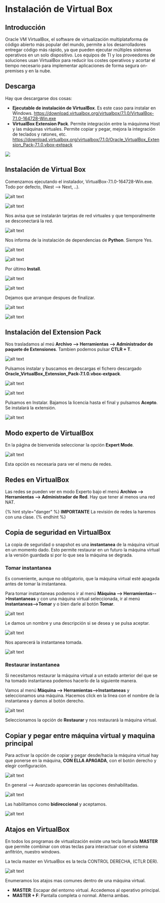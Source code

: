 # Instalación de Virtual Box

## Introducción
Oracle VM VirtualBox, el software de virtualización multiplataforma de código abierto más popular del mundo, permite a los desarrolladores entregar código más rápido, ya que pueden ejecutar múltiples sistemas operativos en un solo dispositivo. Los equipos de TI y los proveedores de soluciones usan VirtualBox para reducir los costes operativos y acortar el tiempo necesario para implementar aplicaciones de forma segura on-premises y en la nube.

## Descarga

Hay que descargarse dos cosas:

* **Ejecutable de instalación de VirtualBox**. Es este caso para instalar en Windows.
https://download.virtualbox.org/virtualbox/7.1.0/VirtualBox-7.1.0-164728-Win.exe 
* **VirtualBox Extension Pack**. Permite integración entre la máquinma Host y las máquinas virtuales. Permite copiar y pegar, mejora la integración de teclados y ratones, etc. 
https://download.virtualbox.org/virtualbox/7.1.0/Oracle_VirtualBox_Extension_Pack-7.1.0.vbox-extpack

![](../images/downvbox.png)

## Instalación de Virtual Box

Comenzamos ejecutando el instalador, VirtualBox-7.1.0-164728-Win.exe. Todo por defecto, (Nest --> Next, ..).

![alt text](../images/img-virtualbox.png)

![alt text](../images/img-virtualbox-1.png)

Nos avisa que se instalarán tarjetas de red virtuales y que temporalmente se desconectará la red.

![alt text](../images/img-virtualbox-2.png)

Nos informa de la instalación de dependencias de **Python**. Siempre Yes.

![alt text](../images/img-virtualbox-3.png)

![alt text](../images/img-virtualbox-4.png)

Por último **Install**.

![alt text](../images/img-virtualbox-5.png)

![alt text](../images/img-virtualbox-6.png)

Dejamos que arranque despues de finalizar.

![alt text](../images/img-virtualbox-7.png)

![alt text](../images/img-virtualbox-8.png)

## Instalación del Extension Pack

Nos trasladamos al meú **Archivo --> Herramientas --> Administrador de paquete de Extensiones**. Tambien podemos pulsar **CTLR + T**. 

![alt text](../images/img-virtualbox-9.png)


Pulsamos instalar y buscamos en descargas el fichero descargado **Oracle_VirtualBox_Extension_Pack-7.1.0.vbox-extpack**.

![alt text](../images/img-virtualbox-10.png)

![alt text](../images/img-virtualbox-11.png)

Pulsamos en Instalar. Bajamos la licencia hasta el final y pulsamos **Acepto**. Se instalará la extensión.

![alt text](../images/img-virtualbox-12.png)

## Modo experto de VirtualBox

En la página de bienvenida seleccionar la opción **Expert Mode**.

![alt text](../images/img-virtualbox-13.png)

Esta opción es necesaria para ver el menu de redes.

## Redes en VirtualBox

Las redes se pueden ver en modo Experto bajo el menú **Archivo --> Herramientas --> Administrador de Red**. Hay que tener al menos una red NAT.

{% hint style="danger" %}
**IMPORTANTE** La revisión de redes la haremos con una clase.
{% endhint %}

## Copia de seguridad en VirtualBox

La copia de seguridad o snapshot es una **instantanea** de la máquina virtual en un momento dado. Esto permite restaurar en un futuro la máquina virtual a la versión guardada si por lo que sea la máquina se degrada.

### Tomar instantanea

Es conveniente, aunque no obligatorio, que la máquina virtual esté apagada antes de tomar la instantanea.

Para tomar instantaneas podemos ir al menú **Máquina --> Herramientas-->Instantaneas** y con una máquina virtual seleccionada, ir al menú **Instantaneas-->Tomar** y o bien darle al botón **Tomar**.

![alt text](../images/img-virtualbox-15.png)

Le damos un nombre y una descripción si se desea y se pulsa aceptar.

![alt text](../images/img-virtualbox-16.png)

Nos aparecerá la instantanea tomada.

![alt text](../images/img-virtualbox-17.png)

### Restaurar instantanea

Si necesitamos restaurar la máquina virtual a un estado anterior del que se ha tomado instantanea podemos hacerlo de la siguiente manera.

Vamos al menú **Máquina --> Herramientas-->Instantaneas** y seleccionamos una máquina. Hacemos click en la linea con el nombre de la instantanea y damos al botón derecho.

![alt text](../images/img-virtualbox-18.png)

Seleccionamos la opción de **Restaurar** y nos restaurará la máquina virtual.

## Copiar y pegar entre máquina virtual y maquina principal

Para activar la opción de copiar y pegar desde/hacia la máquina virtual hay que ponerse en la máquina, **CON ELLA APAGADA**,  con el botón derecho y elegir configuración.

![alt text](../images/img-virtualbox-19.png)

En general --> Avanzado aparecerán las opciones deshabilitadas.

![alt text](../images/img-virtualbox-20.png)

Las habilitamos como **bidireccional** y aceptamos.

![alt text](../images/img-virtualbox-21.png)

## Atajos en VirtualBox

En todos los programas de virtualización existe una tecla llamada **MASTER** que permite combinar con otras teclas para interactuar con el sistema anfitrión, nuestro windows.

La tecla master en VirtualBox es la tecla CONTROL DERECHA, (CTLR DER).

![alt text](../images/img-virtualbox-14.png)

Enumeramos los atajos mas comunes dentro de una máquina virtual.

* **MASTER**: Escapar del entorno virtual. Accedemos al operativo principal.
* **MASTER + F**: Pantalla completa o normal. Alterna ambas.


